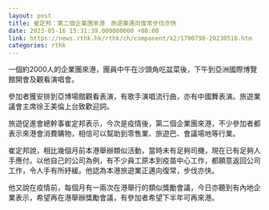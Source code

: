 ```yaml
---
layout: post
title: 崔定邦：第二個企業團來港　旅遊業邁向復常步伐亦快
date: 2023-05-16 15:31:39.000000000 +08:00
link: https://news.rthk.hk/rthk/ch/component/k2/1700798-20230516.htm
categories: rthk
---
```


一個約2000人的企業團來港，團員中午在沙頭角吃盆菜後，下午到亞洲國際博覽館開會及觀看演唱會。

參加者獲安排到亞博場館觀看表演，有歌手演唱流行曲，亦有中國舞表演。旅遊業議會主席徐王美倫上台致歡迎詞。

旅遊促進會總幹事崔定邦表示，今次是疫情後，第二個企業團來港，不少參加者都表示來港會消費購物，相信可以幫助到零售業、旅遊巴、會議場地等行業。

崔定邦說，相比幾個月前本港舉辦類似活動，當時未有足夠司機，現在已有足夠人手應付。以他自己的公司為例，有不少員工原本到疫苗中心工作，都願意返回公司工作，令人手有所紓緩。他認為本港旅遊業正邁向復常，步伐亦快。

他又說在疫情前，每個月有一兩次在港舉行的類似獎勵會議，今日亦聽到有內地企業表示，希望再在港舉辦獎勵會議，有參加者希望下半年可再來港。
